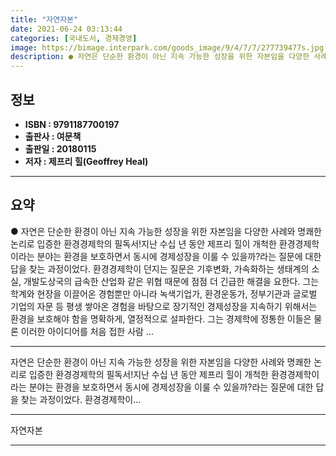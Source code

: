 ```yaml
---
title: "자연자본"
date: 2021-06-24 03:13:44
categories: [국내도서, 경제경영]
image: https://bimage.interpark.com/goods_image/9/4/7/7/277739477s.jpg
description: ● 자연은 단순한 환경이 아닌 지속 가능한 성장을 위한 자본임을 다양한 사례와 명쾌한 논리로 입증한 환경경제학의 필독서!지난 수십 년 동안 제프리 힐이 개척한 환경경제학이라는 분야는 환경을 보호하면서 동시에 경제성장을 이룰 수 있을까?라는 질문에 대한 답을 찾는 과정이었다. 환경경제학
---
```


## **정보**

- **ISBN : 9791187700197**
- **출판사 : 여문책**
- **출판일 : 20180115**
- **저자 : 제프리 힐(Geoffrey Heal)**

------



## **요약**

●  자연은 단순한 환경이 아닌 지속 가능한 성장을 위한 자본임을 다양한 사례와 명쾌한 논리로 입증한 환경경제학의 필독서!지난 수십 년 동안 제프리 힐이 개척한 환경경제학이라는 분야는 환경을 보호하면서 동시에 경제성장을 이룰 수 있을까?라는 질문에 대한 답을 찾는 과정이었다. 환경경제학이 던지는 질문은 기후변화, 가속화하는 생태계의 소실, 개발도상국의 급속한 산업화 같은 위협 때문에 점점 더 긴급한 해결을 요한다. 그는 학계와 현장을 이끌어온 경험뿐만 아니라 녹색기업가, 환경운동가, 정부기관과 글로벌 기업의 자문 등 평생 쌓아온 경험을 바탕으로 장기적인 경제성장을 지속하기 위해서는 환경을 보호해야 함을 명확하게, 열정적으로 설파한다. 그는 경제학에 정통한 이들은 물론 이러한 아이디어를 처음 접한 사람 ...

------

자연은 단순한 환경이 아닌 지속 가능한 성장을 위한 자본임을
다양한 사례와 명쾌한 논리로 입증한 환경경제학의 필독서!지난 수십 년 동안 제프리 힐이 개척한 환경경제학이라는 분야는 환경을 보호하면서 동시에 경제성장을 이룰 수 있을까?라는 질문에 대한 답을 찾는 과정이었다. 환경경제학이... 

------


자연자본 

------


